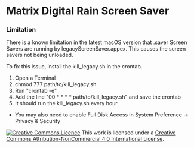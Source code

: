 # Matrix Digital Rain Screen Saver

### Limitation
There is a known limitation in the latest macOS version that .saver Screen Savers are running by legacyScreenSaver.appex. This causes the screen savers not being unloaded.

To fix this issue, install the kill_legacy.sh in the crontab.
1. Open a Terminal
2. chmod 777 path/to/kill_legacy.sh
3. Run "crontab -e"
4. Add the line "00 * * * * path/to/kill_legacy.sh" and save the crontab
5. It should run the kill_legacy.sh every hour

* You may also need to enable Full Disk Access in System Preference -> Privacy & Security

[![Creative Commons Licence](https://i.creativecommons.org/l/by-nc/4.0/88x31.png)](http://creativecommons.org/licenses/by-nc/4.0/)
This work is licensed under a [Creative Commons Attribution-NonCommercial 4.0 International License](http://creativecommons.org/licenses/by-nc/4.0/).

